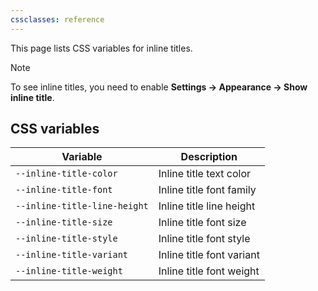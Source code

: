 ```yaml
---
cssclasses: reference
---
```


This page lists CSS variables for inline titles.

> [!note]
> To see inline titles, you need to enable **Settings → Appearance → Show inline title**.

## CSS variables

| Variable                     | Description               |
| ---------------------------- | ------------------------- |
| `--inline-title-color`       | Inline title text color   |
| `--inline-title-font`        | Inline title font family  |
| `--inline-title-line-height` | Inline title line height  |
| `--inline-title-size`        | Inline title font size    |
| `--inline-title-style`       | Inline title font style   |
| `--inline-title-variant`     | Inline title font variant |
| `--inline-title-weight`      | Inline title font weight  |
